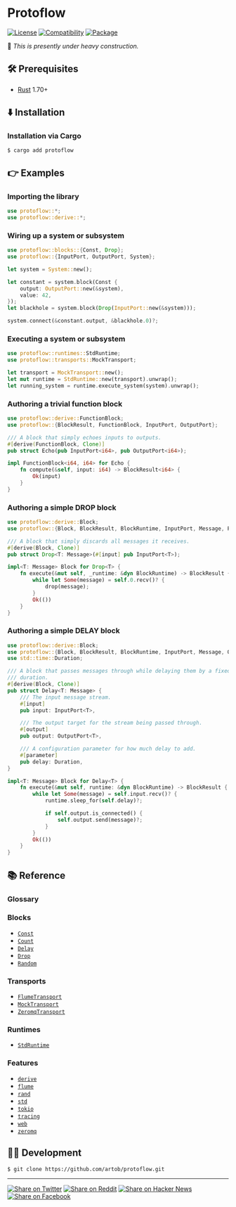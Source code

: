 # Protoflow

[![License](https://img.shields.io/badge/license-Public%20Domain-blue.svg)](https://unlicense.org)
[![Compatibility](https://img.shields.io/badge/rust-1.70%2B-blue)](https://rust-lang.org)
[![Package](https://img.shields.io/crates/v/protoflow)](https://crates.io/crates/protoflow)

🚧 _This is presently under heavy construction._

## 🛠️ Prerequisites

- [Rust](https://rust-lang.org) 1.70+

## ⬇️ Installation

### Installation via Cargo

```console
$ cargo add protoflow
```

## 👉 Examples

### Importing the library

```rust
use protoflow::*;
use protoflow::derive::*;
```

### Wiring up a system or subsystem

```rust
use protoflow::blocks::{Const, Drop};
use protoflow::{InputPort, OutputPort, System};

let system = System::new();

let constant = system.block(Const {
    output: OutputPort::new(&system),
    value: 42,
});
let blackhole = system.block(Drop(InputPort::new(&system)));

system.connect(&constant.output, &blackhole.0)?;
```

### Executing a system or subsystem

```rust
use protoflow::runtimes::StdRuntime;
use protoflow::transports::MockTransport;

let transport = MockTransport::new();
let mut runtime = StdRuntime::new(transport).unwrap();
let running_system = runtime.execute_system(system).unwrap();
```

### Authoring a trivial function block

```rust
use protoflow::derive::FunctionBlock;
use protoflow::{BlockResult, FunctionBlock, InputPort, OutputPort};

/// A block that simply echoes inputs to outputs.
#[derive(FunctionBlock, Clone)]
pub struct Echo(pub InputPort<i64>, pub OutputPort<i64>);

impl FunctionBlock<i64, i64> for Echo {
    fn compute(&self, input: i64) -> BlockResult<i64> {
        Ok(input)
    }
}
```

### Authoring a simple DROP block

```rust
use protoflow::derive::Block;
use protoflow::{Block, BlockResult, BlockRuntime, InputPort, Message, PortDescriptor};

/// A block that simply discards all messages it receives.
#[derive(Block, Clone)]
pub struct Drop<T: Message>(#[input] pub InputPort<T>);

impl<T: Message> Block for Drop<T> {
    fn execute(&mut self, _runtime: &dyn BlockRuntime) -> BlockResult {
        while let Some(message) = self.0.recv()? {
            drop(message);
        }
        Ok(())
    }
}
```

### Authoring a simple DELAY block

```rust
use protoflow::derive::Block;
use protoflow::{Block, BlockResult, BlockRuntime, InputPort, Message, OutputPort, Port, PortDescriptor};
use std::time::Duration;

/// A block that passes messages through while delaying them by a fixed
/// duration.
#[derive(Block, Clone)]
pub struct Delay<T: Message> {
    /// The input message stream.
    #[input]
    pub input: InputPort<T>,

    /// The output target for the stream being passed through.
    #[output]
    pub output: OutputPort<T>,

    /// A configuration parameter for how much delay to add.
    #[parameter]
    pub delay: Duration,
}

impl<T: Message> Block for Delay<T> {
    fn execute(&mut self, runtime: &dyn BlockRuntime) -> BlockResult {
        while let Some(message) = self.input.recv()? {
            runtime.sleep_for(self.delay)?;

            if self.output.is_connected() {
                self.output.send(message)?;
            }
        }
        Ok(())
    }
}
```

## 📚 Reference

### Glossary

### Blocks

- [`Const`](lib/protoflow/src/blocks/const.rs)
- [`Count`](lib/protoflow/src/blocks/count.rs)
- [`Delay`](lib/protoflow/src/blocks/delay.rs)
- [`Drop`](lib/protoflow/src/blocks/drop.rs)
- [`Random`](lib/protoflow/src/blocks/random.rs)

### Transports

- [`FlumeTransport`](lib/protoflow/src/transports/flume.rs)
- [`MockTransport`](lib/protoflow/src/transports/mock.rs)
- [`ZeromqTransport`](lib/protoflow/src/transports/zeromq.rs)

### Runtimes

- [`StdRuntime`](lib/protoflow/src/runtimes/std.rs)

### Features

- [`derive`](lib/protoflow/Cargo.toml)
- [`flume`](lib/protoflow/Cargo.toml)
- [`rand`](lib/protoflow/Cargo.toml)
- [`std`](lib/protoflow/Cargo.toml)
- [`tokio`](lib/protoflow/Cargo.toml)
- [`tracing`](lib/protoflow/Cargo.toml)
- [`web`](lib/protoflow/Cargo.toml)
- [`zeromq`](lib/protoflow/Cargo.toml)

## 👨‍💻 Development

```console
$ git clone https://github.com/artob/protoflow.git
```

- - -

[![Share on Twitter](https://img.shields.io/badge/share%20on-twitter-03A9F4?logo=twitter)](https://twitter.com/share?url=https://github.com/artob/protoflow&text=Protoflow)
[![Share on Reddit](https://img.shields.io/badge/share%20on-reddit-red?logo=reddit)](https://reddit.com/submit?url=https://github.com/artob/protoflow&title=Protoflow)
[![Share on Hacker News](https://img.shields.io/badge/share%20on-hacker%20news-orange?logo=ycombinator)](https://news.ycombinator.com/submitlink?u=https://github.com/artob/protoflow&t=Protoflow)
[![Share on Facebook](https://img.shields.io/badge/share%20on-facebook-1976D2?logo=facebook)](https://www.facebook.com/sharer/sharer.php?u=https://github.com/artob/protoflow)
